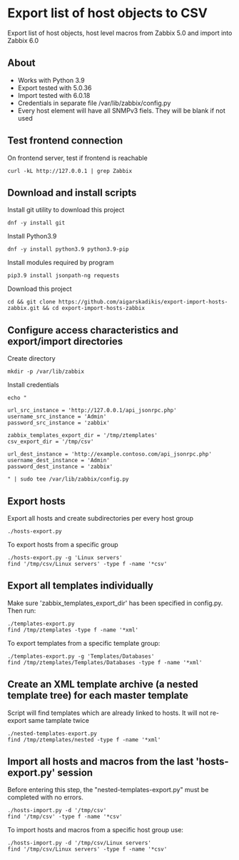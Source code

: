 # Export list of host objects to CSV

Export list of host objects, host level macros from Zabbix 5.0 and import into Zabbix 6.0

## About

* Works with Python 3.9
* Export tested with 5.0.36
* Import tested with 6.0.18
* Credentials in separate file /var/lib/zabbix/config.py
* Every host element will have all SNMPv3 fiels. They will be blank if not used

## Test frontend connection

On frontend server, test if frontend is reachable
```
curl -kL http://127.0.0.1 | grep Zabbix
```

## Download and install scripts

Install git utility to download this project
```
dnf -y install git
```

Install Python3.9
```
dnf -y install python3.9 python3.9-pip
```

Install modules required by program
```
pip3.9 install jsonpath-ng requests
```

Download this project
```
cd && git clone https://github.com/aigarskadikis/export-import-hosts-zabbix.git && cd export-import-hosts-zabbix
```

## Configure access characteristics and export/import directories

Create directory
```
mkdir -p /var/lib/zabbix
```

Install credentials
```
echo "

url_src_instance = 'http://127.0.0.1/api_jsonrpc.php'
username_src_instance = 'Admin'
password_src_instance = 'zabbix'

zabbix_templates_export_dir = '/tmp/ztemplates'
csv_export_dir = '/tmp/csv'

url_dest_instance = 'http://example.contoso.com/api_jsonrpc.php'
username_dest_instance = 'Admin'
password_dest_instance = 'zabbix'

" | sudo tee /var/lib/zabbix/config.py
```

## Export hosts

Export all hosts and create subdirectories per every host group
```
./hosts-export.py
```

To export hosts from a specific group
```
./hosts-export.py -g 'Linux servers'
find '/tmp/csv/Linux servers' -type f -name '*csv'
```

## Export all templates individually

Make sure 'zabbix_templates_export_dir' has been specified in config.py. Then run:

```
./templates-export.py
find /tmp/ztemplates -type f -name '*xml'
```

To export templates from a specific template group:
```
./templates-export.py -g 'Templates/Databases'
find /tmp/ztemplates/Templates/Databases -type f -name '*xml'
```

## Create an XML template archive (a nested template tree) for each master template

Script will find templates which are already linked to hosts. It will not re-export same tamplate twice
```
./nested-templates-export.py
find /tmp/ztemplates/nested -type f -name '*xml'
```

## Import all hosts and macros from the last 'hosts-export.py' session

Before entering this step, the "nested-templates-export.py" must be completed with no errors.

```
./hosts-import.py -d '/tmp/csv'
find '/tmp/csv' -type f -name '*csv'
```

To import hosts and macros from a specific host group use:
```
./hosts-import.py -d '/tmp/csv/Linux servers'
find '/tmp/csv/Linux servers' -type f -name '*csv'
```

